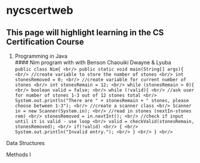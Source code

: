 # nycscertweb
 ## This page will highlight learning in the CS Certification Course
 

 1.  Programming in Java <br/>
    #### Nim program with with Benson Chaouiki Dwayne & Lyuba  <br/>
                ```
                 public class Nim{ <br/>
                  public static void main(String[] args){ <br/>
            //create variable to store the number of stones <br/>
            int stonesRemoved = 0; <br/>
            //create variable for current number of stones <br/>
            int stonesRemain = 12; <br/>
            while (stonesRemain > 0){ <br/>
              boolean valid = false; <br/>
              while (!valid){ <br/>
              //ask user for number of stones 1-3 out of 12 stones total <br/>
              System.out.println("There are " + stonesRemain + " stones, please choose between 1-3"); <br/>
              //create a scanner class <br/>
              Scanner in = new Scanner(System.in); <br/>
              //read in stones (nextIn-stones rem) <br/>
              stonesRemoved = in.nextInt(); <br/>
              //check if input until it is valid - use loop <br/>
              valid = checkValid(stonesRemain, stonesRemoved); <br/>
              if(!valid) <br/>
              { <br/>
                System.out.println("Invalid entry."); <br/>
              } <br/>
            } <br/>
            ```

 Data Structures <br/>
 
 
 Methods I <br/>
